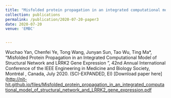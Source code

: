 ```yaml
---
title: "Misfolded protein propagation in an integrated computational model of structural network and LRRK2 gene expression"
collection: publications
permalink: /publication/2020-07-20-paper3
date: 2020-07-20
venue: 'EMBC'


---
```

Wuchao Yan, Chenfei Ye, Tong Wang, Junyan Sun, Tao Wu, Ting Ma*, “Misfolded Protein Propagation in an Integrated Computational Model of Structural Network and LRRK2 Gene Expression ”, 42nd Annual International Conference of the IEEE Engineering in Medicine and Biology Society, Montréal , Canada, July 2020. (SCI-EXPANDED, EI)
[Download paper here](http://nit-hit.github.io/files/Misfolded_protein_propagation_in_an_integrated_computational_model_of_structural_network_and_LRRK2_gene_expression.pdf
